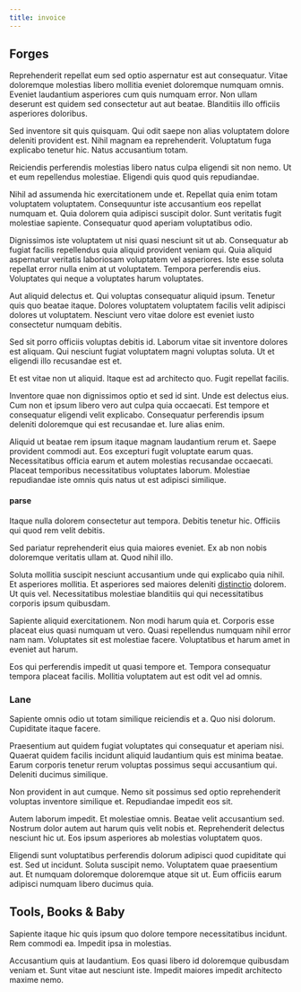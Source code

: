 ```yaml
---
title: invoice
---
```


## Forges

Reprehenderit repellat eum sed optio aspernatur est aut consequatur. Vitae doloremque molestias libero mollitia eveniet doloremque numquam omnis. Eveniet laudantium asperiores cum quis numquam error. Non ullam deserunt est quidem sed consectetur aut aut beatae. Blanditiis illo officiis asperiores doloribus.

Sed inventore sit quis quisquam. Qui odit saepe non alias voluptatem dolore deleniti provident est. Nihil magnam ea reprehenderit. Voluptatum fuga explicabo tenetur hic. Natus accusantium totam.

Reiciendis perferendis molestias libero natus culpa eligendi sit non nemo. Ut et eum repellendus molestiae. Eligendi quis quod quis repudiandae.

Nihil ad assumenda hic exercitationem unde et. Repellat quia enim totam voluptatem voluptatem. Consequuntur iste accusantium eos repellat numquam et. Quia dolorem quia adipisci suscipit dolor. Sunt veritatis fugit molestiae sapiente. Consequatur quod aperiam voluptatibus odio.

Dignissimos iste voluptatem ut nisi quasi nesciunt sit ut ab. Consequatur ab fugiat facilis repellendus quia aliquid provident veniam qui. Quia aliquid aspernatur veritatis laboriosam voluptatem vel asperiores. Iste esse soluta repellat error nulla enim at ut voluptatem. Tempora perferendis eius. Voluptates qui neque a voluptates harum voluptates.

Aut aliquid delectus et. Qui voluptas consequatur aliquid ipsum. Tenetur quis quo beatae itaque. Dolores voluptatem voluptatem facilis velit adipisci dolores ut voluptatem. Nesciunt vero vitae dolore est eveniet iusto consectetur numquam debitis.

Sed sit porro officiis voluptas debitis id. Laborum vitae sit inventore dolores est aliquam. Qui nesciunt fugiat voluptatem magni voluptas soluta. Ut et eligendi illo recusandae est et.

Et est vitae non ut aliquid. Itaque est ad architecto quo. Fugit repellat facilis.

Inventore quae non dignissimos optio et sed id sint. Unde est delectus eius. Cum non et ipsum libero vero aut culpa quia occaecati. Est tempore et consequatur eligendi velit explicabo. Consequatur perferendis ipsum deleniti doloremque qui est recusandae et. Iure alias enim.

Aliquid ut beatae rem ipsum itaque magnam laudantium rerum et. Saepe provident commodi aut. Eos excepturi fugit voluptate earum quas. Necessitatibus officia earum et autem molestias recusandae occaecati. Placeat temporibus necessitatibus voluptates laborum. Molestiae repudiandae iste omnis quis natus ut est adipisci similique.

#### parse

Itaque nulla dolorem consectetur aut tempora. Debitis tenetur hic. Officiis qui quod rem velit debitis.

Sed pariatur reprehenderit eius quia maiores eveniet. Ex ab non nobis doloremque veritatis ullam at. Quod nihil illo.

Soluta mollitia suscipit nesciunt accusantium unde qui explicabo quia nihil. Et asperiores mollitia. Et asperiores sed maiores deleniti [distinctio](/dolore/et/granite_generic_rubber_shirt.md) dolorem. Ut quis vel. Necessitatibus molestiae blanditiis qui qui necessitatibus corporis ipsum quibusdam.

Sapiente aliquid exercitationem. Non modi harum quia et. Corporis esse placeat eius quasi numquam ut vero. Quasi repellendus numquam nihil error nam nam. Voluptates sit est molestiae facere. Voluptatibus et harum amet in eveniet aut harum.

Eos qui perferendis impedit ut quasi tempore et. Tempora consequatur tempora placeat facilis. Mollitia voluptatem aut est odit vel ad omnis.

### Lane

Sapiente omnis odio ut totam similique reiciendis et a. Quo nisi dolorum. Cupiditate itaque facere.

Praesentium aut quidem fugiat voluptates qui consequatur et aperiam nisi. Quaerat quidem facilis incidunt aliquid laudantium quis est minima beatae. Earum corporis tenetur rerum voluptas possimus sequi accusantium qui. Deleniti ducimus similique.

Non provident in aut cumque. Nemo sit possimus sed optio reprehenderit voluptas inventore similique et. Repudiandae impedit eos sit.

Autem laborum impedit. Et molestiae omnis. Beatae velit accusantium sed. Nostrum dolor autem aut harum quis velit nobis et. Reprehenderit delectus nesciunt hic ut. Eos ipsum asperiores ab molestias voluptatem quos.

Eligendi sunt voluptatibus perferendis dolorum adipisci quod cupiditate qui est. Sed ut incidunt. Soluta suscipit nemo. Voluptatem quae praesentium aut. Et numquam doloremque doloremque atque sit ut. Eum officiis earum adipisci numquam libero ducimus quia.

## Tools, Books & Baby

Sapiente itaque hic quis ipsum quo dolore tempore necessitatibus incidunt. Rem commodi ea. Impedit ipsa in molestias.

Accusantium quis at laudantium. Eos quasi libero id doloremque quibusdam veniam et. Sunt vitae aut nesciunt iste. Impedit maiores impedit architecto maxime nemo.

